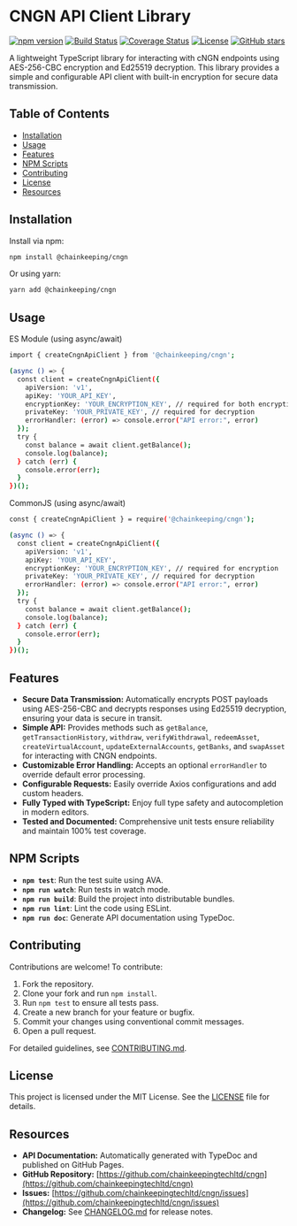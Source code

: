 # CNGN API Client Library

[![npm version](https://img.shields.io/npm/v/cngn.svg)](https://www.npmjs.com/package/@chainkeeping/cngn)
[![Build Status](https://img.shields.io/travis/chainkeepingtechltd/cngn.svg)](https://travis-ci.org/chainkeepingtechltd/cngn)
[![Coverage Status](https://img.shields.io/coveralls/chainkeepingtechltd/cngn.svg)](https://coveralls.io/github/chainkeepingtechltd/cngn)
[![License](https://img.shields.io/npm/l/@chainkeeping/cngn.svg)](LICENSE)
[![GitHub stars](https://img.shields.io/github/stars/chainkeepingtechltd/cngn.svg)](https://github.com/chainkeepingtechltd/cngn/stargazers)

A lightweight TypeScript library for interacting with cNGN endpoints using AES-256-CBC encryption and Ed25519 decryption. This library provides a simple and configurable API client with built-in encryption for secure data transmission.

## Table of Contents

- [Installation](#installation)
- [Usage](#usage)
- [Features](#features)
- [NPM Scripts](#npm-scripts)
- [Contributing](#contributing)
- [License](#license)
- [Resources](#resources)

## Installation

Install via npm:

```bash
npm install @chainkeeping/cngn
```

Or using yarn:

```bash
yarn add @chainkeeping/cngn
```

## Usage

ES Module (using async/await)

```bash
import { createCngnApiClient } from '@chainkeeping/cngn';

(async () => {
  const client = createCngnApiClient({
    apiVersion: 'v1',
    apiKey: 'YOUR_API_KEY',
    encryptionKey: 'YOUR_ENCRYPTION_KEY', // required for both encryption
    privateKey: 'YOUR_PRIVATE_KEY', // required for decryption
    errorHandler: (error) => console.error("API error:", error)
  });
  try {
    const balance = await client.getBalance();
    console.log(balance);
  } catch (err) {
    console.error(err);
  }
})();
```

CommonJS (using async/await)

```bash
const { createCngnApiClient } = require('@chainkeeping/cngn');

(async () => {
  const client = createCngnApiClient({
    apiVersion: 'v1',
    apiKey: 'YOUR_API_KEY',
    encryptionKey: 'YOUR_ENCRYPTION_KEY', // required for encryption
    privateKey: 'YOUR_PRIVATE_KEY', // required for decryption
    errorHandler: (error) => console.error("API error:", error)
  });
  try {
    const balance = await client.getBalance();
    console.log(balance);
  } catch (err) {
    console.error(err);
  }
})();
```

## Features

- **Secure Data Transmission:** Automatically encrypts POST payloads using AES-256-CBC and decrypts responses using Ed25519 decryption, ensuring your data is secure in transit.
- **Simple API:** Provides methods such as `getBalance`, `getTransactionHistory`, `withdraw`, `verifyWithdrawal`, `redeemAsset`, `createVirtualAccount`, `updateExternalAccounts`, `getBanks`, and `swapAsset` for interacting with CNGN endpoints.
- **Customizable Error Handling:** Accepts an optional `errorHandler` to override default error processing.
- **Configurable Requests:** Easily override Axios configurations and add custom headers.
- **Fully Typed with TypeScript:** Enjoy full type safety and autocompletion in modern editors.
- **Tested and Documented:** Comprehensive unit tests ensure reliability and maintain 100% test coverage.

## NPM Scripts

- **`npm test`**: Run the test suite using AVA.
- **`npm run watch`**: Run tests in watch mode.
- **`npm run build`**: Build the project into distributable bundles.
- **`npm run lint`**: Lint the code using ESLint.
- **`npm run doc`**: Generate API documentation using TypeDoc.

## Contributing

Contributions are welcome! To contribute:

1. Fork the repository.
2. Clone your fork and run `npm install`.
3. Run `npm test` to ensure all tests pass.
4. Create a new branch for your feature or bugfix.
5. Commit your changes using conventional commit messages.
6. Open a pull request.

For detailed guidelines, see [CONTRIBUTING.md](CONTRIBUTING.md).

## License

This project is licensed under the MIT License. See the [LICENSE](LICENSE) file for details.

## Resources

- **API Documentation:** Automatically generated with TypeDoc and published on GitHub Pages.
- **GitHub Repository:** [https://github.com/chainkeepingtechltd/cngn](https://github.com/chainkeepingtechltd/cngn)
- **Issues:** [https://github.com/chainkeepingtechltd/cngn/issues](https://github.com/chainkeepingtechltd/cngn/issues)
- **Changelog:** See [CHANGELOG.md](CHANGELOG.md) for release notes.

